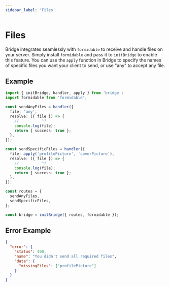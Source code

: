 ```yaml
---
sidebar_label: 'Files'
---
```


# Files

Bridge integrates seamlessly with `formidable` to receive and handle files on your server. Simply install `formidable` and pass it to `initBridge` to enable this feature. You can use the `apply` function in Bridge to specify the names of specific files you want your client to send, or use "any" to accept any file.

## Example

```ts twoslash title='index.ts'
import { initBridge, handler, apply } from 'bridge';
import formidable from 'formidable';

const sendAnyFiles = handler({
  file: 'any',
  resolve: ({ file }) => {
    //          ^?
    console.log(file);
    return { success: true };
  },
});

const sendSpecificFiles = handler({
  file: apply('profilePicture', 'coverPicture'),
  resolve: ({ file }) => {
    //          ^?
    console.log(file);
    return { success: true };
  },
});

const routes = {
  sendAnyFiles,
  sendSpecificFiles,
};

const bridge = initBridge({ routes, formidable });
```

## Error Example

```json
{
  "error": {
    "status": 400,
    "name": "You didn't send all required files",
    "data": {
      "missingFiles": ["profilePicture"]
    }
  }
}
```
